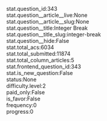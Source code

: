 stat.question_id:343  
stat.question__article__live:None  
stat.question__article__slug:None  
stat.question__title:Integer Break  
stat.question__title_slug:integer-break  
stat.question__hide:False  
stat.total_acs:6034  
stat.total_submitted:11874  
stat.total_column_articles:5  
stat.frontend_question_id:343  
stat.is_new_question:False  
status:None  
difficulty.level:2  
paid_only:False  
is_favor:False  
frequency:0  
progress:0  
